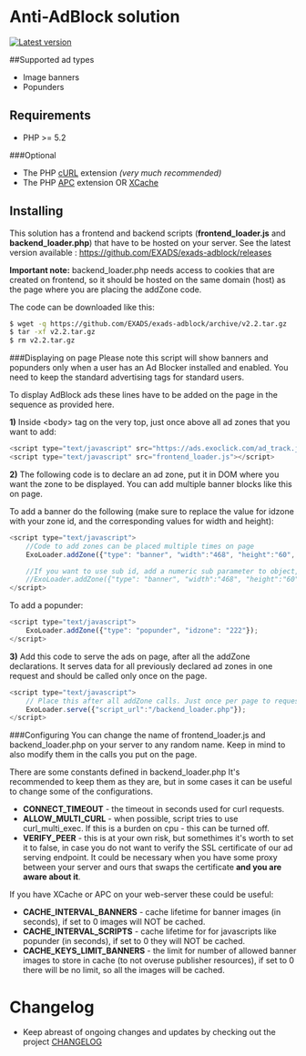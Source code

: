 # Anti-AdBlock solution
[![Latest version](https://img.shields.io/badge/Latest%20version-v2.2-blue.svg)](https://github.com/EXADS/exads-adblock/archive/v2.2.tar.gz)

##Supported ad types
* Image banners
* Popunders

## Requirements
* PHP >= 5.2

###Optional
* The PHP [cURL](http://php.net/manual/en/book.curl.php) extension _(very much recommended)_
* The PHP [APC](http://php.net/manual/en/book.apc.php) extension
  OR [XCache](https://xcache.lighttpd.net/)

## Installing
This solution has a frontend and backend scripts (**frontend_loader.js** and **backend_loader.php**) that have to be hosted on your server. See the latest version available : https://github.com/EXADS/exads-adblock/releases

**Important note:** backend_loader.php needs access to cookies that are created on frontend, so it should be hosted on the same domain (host) as the page where you are placing the addZone code.


The code can be downloaded like this:
```bash
$ wget -q https://github.com/EXADS/exads-adblock/archive/v2.2.tar.gz
$ tar -xf v2.2.tar.gz
$ rm v2.2.tar.gz
```
###Displaying on page
Please note this script will show banners and popunders only when a user has an Ad Blocker installed and enabled.
You need to keep the standard advertising tags for standard users.

To display AdBlock ads these lines have to be added on the page in the sequence as provided here. 

**1)** Inside \<body\> tag on the very top, just once above all ad zones that you want to add:
```javascript
<script type="text/javascript" src="https://ads.exoclick.com/ad_track.js"></script>
<script type="text/javascript" src="frontend_loader.js"></script>
```

**2)** The following code is to declare an ad zone, put it in DOM where you want the zone to be displayed.
You can add multiple banner blocks like this on page.

To add a banner do the following (make sure to replace the value for idzone with your zone id, and the corresponding values for width and height):
```javascript
<script type="text/javascript">
    //Code to add zones can be placed multiple times on page
    ExoLoader.addZone({"type": "banner", "width":"468", "height":"60", "idzone":"111"});

    //If you want to use sub id, add a numeric sub parameter to object, passed to addZone
    //ExoLoader.addZone({"type": "banner", "width":"468", "height":"60", "idzone":"111", "sub": "1"});
</script>
```
To add a popunder:
```javascript
<script type="text/javascript">
    ExoLoader.addZone({"type": "popunder", "idzone": "222"});
</script>
```

**3)** Add this code to serve the ads on page, after all the addZone declarations.
It serves data for all previously declared ad zones in one request and should be called only once on the page.
```javascript
<script type="text/javascript">
    // Place this after all addZone calls. Just once per page to request ad info for all added zones
    ExoLoader.serve({"script_url":"/backend_loader.php"});
</script>
```

###Configuring
You can change the name of frontend_loader.js and backend_loader.php on your server to any random name. 
Keep in mind to also modify them in the calls you put on the page.

There are some constants defined in backend_loader.php
It's recommended to keep them as they are, but in some cases it can be useful to change some of the configurations.

* __CONNECT_TIMEOUT__ - the timeout in seconds used for curl requests.
* __ALLOW_MULTI_CURL__ - when possible, script tries to use curl_multi_exec. If this is a burden on cpu - this can be turned off.
* __VERIFY_PEER__ - this is at your own risk, but somethimes it's worth to set it to false, in case you do not want to verify the SSL certificate of our ad serving endpoint. It could be necessary when
 you have some proxy between your server and ours that swaps the certificate **and you are aware about it**.

If you have XCache or APC on your web-server these could be useful:
* __CACHE_INTERVAL_BANNERS__ - cache lifetime for banner images (in seconds), if set to 0 images will NOT be cached.
* __CACHE_INTERVAL_SCRIPTS__ - cache lifetime for for javascripts like popunder (in seconds), if set to 0 they will NOT be cached.
* __CACHE_KEYS_LIMIT_BANNERS__ - the limit for number of allowed banner images to store in cache (to not overuse publisher resources), if set to 0 there will be no limit, so all the images will be cached.

# Changelog
* Keep abreast of ongoing changes and updates by checking out the project [CHANGELOG](https://github.com/EXADS/exads-adblock/blob/master/CHANGELOG.md)
